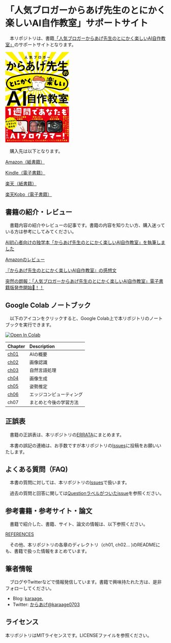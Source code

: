# 「人気ブロガーからあげ先生のとにかく楽しいAI自作教室」サポートサイト

　本リポジトリは、書籍[「人気ブロガーからあげ先生のとにかく楽しいAI自作教室」](https://amzn.to/349WcUV)のサポートサイトとなります。

<div align="left">
<img src="images/cover_1.jpg" width="200">
</div>

　購入先は以下となります。

[Amazon（紙書籍）](https://amzn.to/3ob248p)

[Kindle（電子書籍）](https://amzn.to/3rRIqk0)

[楽天（紙書籍）](https://books.rakuten.co.jp/rb/16585748/)

[楽天Kobo（電子書籍）](https://books.rakuten.co.jp/rk/fed3eb13b0f9344194d76266eda35308/)

## 書籍の紹介・レビュー

　書籍内容の紹介やレビューの記事です。書籍の内容を知りたい方、購入迷っている方は参考にしてみてください。
 
[AI初心者向けの独学本「からあげ先生のとにかく楽しいAI自作教室」を執筆しました](https://karaage.hatenadiary.jp/entry/2020/12/11/073000)

[Amazonのレビュー](https://www.amazon.co.jp/gp/product/4296108409/ref=as_li_ss_tl?ie=UTF8&linkCode=sl1&tag=k-gh-22&linkId=54cd42867b90515f0358367c7d8535d6#customerReviews)

[『からあげ先生のとにかく楽しいAI自作教室』の感想文](https://cpp-learning.com/karaage-ai/)

[突然の朗報：「人気ブロガーからあげ先生のとにかく楽しいAI自作教室」電子書籍版発売開始🦔！！](https://kazuhito00.hatenablog.com/entry/2020/12/23/002925)

## Google Colab ノートブック

　以下のアイコンをクリックすると、Google Colab上で本リポジトリのノートブックを実行できます。

[![Open In Colab](https://colab.research.google.com/assets/colab-badge.svg)](https://colab.research.google.com/github/karaage0703/karaage-ai-book/blob/master)

| Chapter  | Description |
|:-|:-|
| [ch01](./ch01)  | AIの概要 |
| [ch02](./ch02) | 画像認識 |
| [ch03](./ch03) | 自然言語処理 |
| [ch04](./ch04) | 画像生成 |
| [ch05](./ch05) | 姿勢推定 |
| [ch06](./ch06) | エッジコンピューティング |
| ch07 | まとめと今後の学習方法 |

## 正誤表

　書籍の正誤表は、本リポジトリの[ERRATA](./ERRATA.md)にまとめます。

　本書の誤記の連絡は、お手数ですが本リポジトリの[Issues](https://github.com/karaage0703/karaage-ai-book/issues)に投稿をお願いいたします。
 
## よくある質問（FAQ)

　本書の質問に対しては、本リポジトリの[Issues](https://github.com/karaage0703/karaage-ai-book/issues)で扱います。

　過去の質問と回答に関しては[Questionラベルがついたissue](https://github.com/karaage0703/karaage-ai-book/issues?q=is%3Aissue+label%3Aquestion)を参照ください。

## 参考書籍・参考サイト・論文
　書籍で紹介した、書籍、サイト、論文の情報は、以下参照ください。

[REFERENCES](./REFERENCES.md)

　その他、本リポジトリの各章のディレクトリ（ch01, ch02... )のREADMEにも、書籍で扱った情報をまとめています。
 
## 筆者情報
　ブログやTwitterなどで情報発信しています。書籍で興味持たれた方は、是非フォローしてください。

- Blog: [karaage.](https://karaage.hatenadiary.jp/)
- Twitter: [からあげ@karaage0703](https://twitter.com/karaage0703)

## ライセンス

本リポジトリはMITライセンスです。LICENSEファイルを参照ください。

